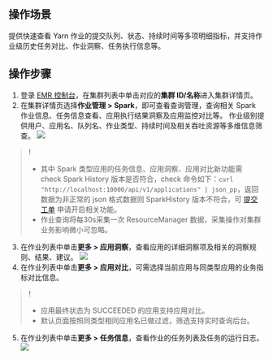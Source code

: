## 操作场景
提供快速查看 Yarn 作业的提交队列、状态、持续时间等多项明细指标，并支持作业级历史任务对比、作业洞察、任务执行信息等。
## 操作步骤
1. 登录 [EMR 控制台](https://console.cloud.tencent.com/emr)，在集群列表中单击对应的**集群 ID/名称**进入集群详情页。
2. 在集群详情页选择**作业管理 > Spark**，即可查看查询管理，查询相关 Spark 作业信息、任务信息查看、应用执行结果洞察及应用监控对比等。
作业级别提供用户、应用名、队列名、作业类型、持续时间及相关吞吐资源等多维信息筛查。
![](https://qcloudimg.tencent-cloud.cn/raw/c1abd70d6e2a6a194f1f3967584940c5.png)
>! 
>- 其中 Spark 类型应用的任务信息、应用洞察、应用对比新功能需 check Spark History 版本是否符合，check 命令如下：`curl "http://localhost:10000/api/v1/applications" | json_pp`，返回数据为非正常的 json 格式数据则 SparkHistory 版本不符合，可 [提交工单](https://console.cloud.tencent.com/workorder/category) 申请开启相关功能。
>- 作业查询将每30s采集一次 ResourceManager 数据，采集操作对集群业务影响微小可忽略。
>
3. 在作业列表中单击**更多 > 应用洞察**，查看应用的详细洞察项及相关的洞察规则、结果、建议。
![](https://qcloudimg.tencent-cloud.cn/raw/9d8ca32b78310c34b0261ca0348c2c18.png)
4. 在作业列表中单击**更多 > 应用对比**，可需选择当前应用与同类型应用的业务指标对比信息。
>! 
>- 应用最终状态为 SUCCEEDED 的应用支持应用对比。
>- 默认页面按照同类型相同应用名已做过滤，筛选支持实时查询后台。
>
5. 在作业列表中单击**更多 > 任务信息**，查看作业的任务列表及任务的运行日志。
![](https://qcloudimg.tencent-cloud.cn/raw/91a9c713c9558234d6c225c16fce06ff.png)
